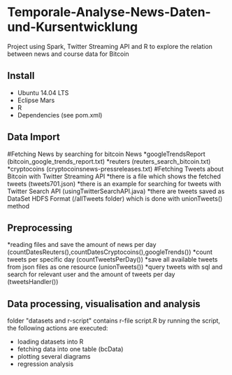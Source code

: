 # Temporale-Analyse-News-Daten-und-Kursentwicklung

Project using Spark, Twitter Streaming API and R to explore the relation between news and course data for Bitcoin

## Install
* Ubuntu 14.04 LTS
* Eclipse Mars
* R
* Dependencies (see pom.xml)

## Data Import
#Fetching News by searching for bitcoin News
*googleTrendsReport (bitcoin_google_trends_report.txt)
*reuters (reuters_search_bitcoin.txt)
*cryptocoins (cryptocoinsnews-pressreleases.txt)
#Fetching Tweets about Bitcoin with Twitter Streaming API
*there is a file which shows the fetched tweets (tweets701.json)
*there is an example for searching for tweets with Twitter Search API (usingTwitterSearchAPI.java)
*there are tweets saved as DataSet HDFS Format (/allTweets folder) which is done with unionTweets() method

## Preprocessing
*reading files and save the amount of news per day (countDatesReuters(),countDatesCryptocoins(),googleTrends())
*count tweets per specific day (countTweetsPerDay())
*save all available tweets from json files as one resource (unionTweets())
*query tweets with sql and search for relevant user and the amount of tweets per day (tweetsHandler())

## Data processing, visualisation and analysis
folder "datasets and r-script" contains r-file script.R
by running the script, the following actions are executed:
* loading datasets into R
* fetching data into one table (bcData)
* plotting several diagrams
* regression analysis
